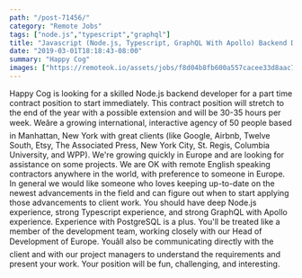 ```yaml
---
path: "/post-71456/"
category: "Remote Jobs"
tags: ["node.js","typescript","graphql"]
title: "Javascript (Node.js, Typescript, GraphQL With Apollo) Backend Developer"
date: "2019-03-01T18:18:43-08:00"
summary: "Happy Cog"
images: ["https://remoteok.io/assets/jobs/f8d04b8fb600a557cacee33d8aac7e711551471523.png"]
---
```


Happy Cog is looking for a skilled Node.js backend developer for a part time contract position to start immediately. This contract position will stretch to the end of the year with a possible extension and will be 30-35 hours per week. Weâre a growing international, interactive agency of 50 people based in Manhattan, New York with great clients (like Google, Airbnb, Twelve South, Etsy, The Associated Press, New York City, St. Regis, Columbia University, and WPP). We're growing quickly in Europe and are looking for assistance on some projects. We are OK with remote English speaking contractors anywhere in the world, with preference to someone in Europe. In general we would like someone who loves keeping up-to-date on the newest advancements in the field and can figure out when to start applying those advancements to client work. You should have deep Node.js experience, strong Typescript experience, and strong GraphQL with Apollo experience. Experience with PostgreSQL is a plus. You'll be treated like a member of the development team, working closely with our Head of Development of Europe. Youâll also be communicating directly with the client and with our project managers to understand the requirements and present your work. Your position will be fun, challenging, and interesting.
